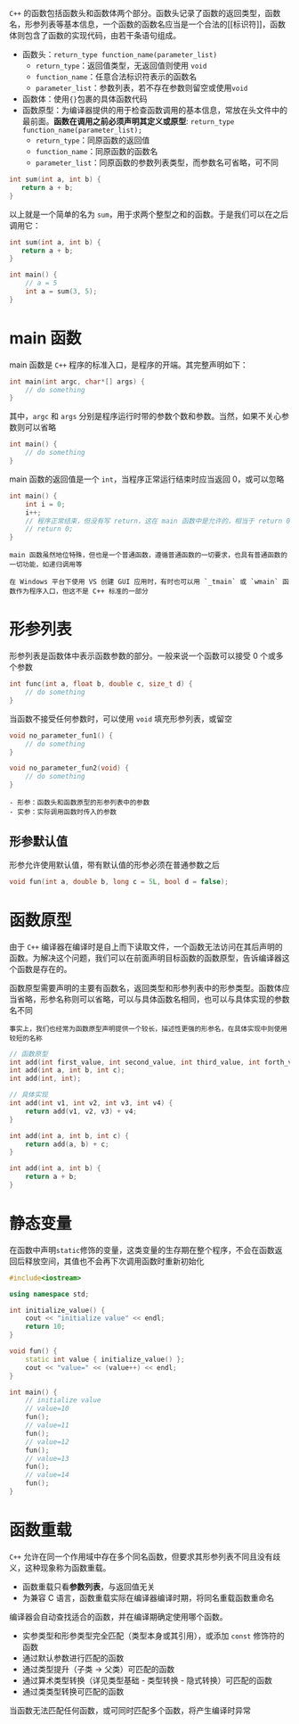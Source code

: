 `C++` 的函数包括函数头和函数体两个部分。函数头记录了函数的返回类型，函数名，形参列表等基本信息，一个函数的函数名应当是一个合法的[[标识符]]，函数体则包含了函数的实现代码，由若干条语句组成。
- 函数头：`return_type function_name(parameter_list)`
	-   `return_type`：返回值类型，无返回值则使用 `void`
	-   `function_name`：任意合法标识符表示的函数名
	-   `parameter_list`：参数列表，若不存在参数则留空或使用`void`
- 函数体：使用`{}`包裹的具体函数代码
- 函数原型：为编译器提供的用于检查函数调用的基本信息，常放在头文件中的最前面。**函数在调用之前必须声明其定义或原型**: `return_type function_name(parameter_list);`
	-   `return_type`：同原函数的返回值
	-   `function_name`：同原函数的函数名
	-   `parameter_list`：同原函数的参数列表类型，而参数名可省略，可不同

```C++
int sum(int a, int b) {
   return a + b;
}
```

以上就是一个简单的名为 `sum`，用于求两个整型之和的函数。于是我们可以在之后调用它：

```C++
int sum(int a, int b) {
   return a + b;
}

int main() {
    // a = 5
    int a = sum(3, 5);
}
```

# main 函数

main 函数是 `C++` 程序的标准入口，是程序的开端。其完整声明如下：

```c++
int main(int argc, char*[] args) {
    // do something
}
```

其中，`argc` 和 `args` 分别是程序运行时带的参数个数和参数。当然，如果不关心参数则可以省略

```c++
int main() {
    // do something
}
```

main  函数的返回值是一个 `int`，当程序正常运行结束时应当返回 0，或可以忽略

```c++
int main() {
    int i = 0;
    i++;
    // 程序正常结束，但没有写 return，这在 main 函数中是允许的，相当于 return 0
    // return 0;
}
```

```ad-info
main 函数虽然地位特殊，但也是一个普通函数，遵循普通函数的一切要求，也具有普通函数的一切功能，如递归调用等
```

```ad-warning
在 Windows 平台下使用 VS 创建 GUI 应用时，有时也可以用 `_tmain` 或 `wmain` 函数作为程序入口，但这不是 C++ 标准的一部分
```

# 形参列表

形参列表是函数体中表示函数参数的部分。一般来说一个函数可以接受 0 个或多个参数

```c++
int func(int a, float b, double c, size_t d) {
    // do something
}
```

当函数不接受任何参数时，可以使用 `void` 填充形参列表，或留空

```c++
void no_parameter_fun1() {
    // do something
}

void no_parameter_fun2(void) {
    // do something
}
```

```ad-info
- 形参：函数头和函数原型的形参列表中的参数
- 实参：实际调用函数时传入的参数
```

## 形参默认值

形参允许使用默认值，带有默认值的形参必须在普通参数之后

```c++
void fun(int a, double b, long c = 5L, bool d = false);
```

# 函数原型

由于 `C++` 编译器在编译时是自上而下读取文件，一个函数无法访问在其后声明的函数。为解决这个问题，我们可以在前面声明目标函数的函数原型，告诉编译器这个函数是存在的。

函数原型需要声明的主要有函数名，返回类型和形参列表中的形参类型。函数体应当省略，形参名称则可以省略，可以与具体函数名相同，也可以与具体实现的参数名不同

```ad-note
事实上，我们也经常为函数原型声明提供一个较长，描述性更强的形参名，在具体实现中则使用较短的名称
```

```c++
// 函数原型
int add(int first_value, int second_value, int third_value, int forth_value);
int add(int a, int b, int c);
int add(int, int);

// 具体实现
int add(int v1, int v2, int v3, int v4) {
    return add(v1, v2, v3) + v4;
}

int add(int a, int b, int c) {
    return add(a, b) + c;
}

int add(int a, int b) {
    return a + b;
}
```

# 静态变量

在函数中声明`static`修饰的变量，这类变量的生存期在整个程序，不会在函数返回后释放空间，其值也不会再下次调用函数时重新初始化

```c++
#include<iostream>

using namespace std;

int initialize_value() {
    cout << "initialize value" << endl;
    return 10;
}

void fun() {
    static int value { initialize_value() };
    cout << "value=" << (value++) << endl;
}

int main() {
    // initialize value
    // value=10
    fun();
    // value=11
    fun();
    // value=12
    fun();
    // value=13
    fun();
    // value=14
    fun();
}
```

# 函数重载

`C++` 允许在同一个作用域中存在多个同名函数，但要求其形参列表不同且没有歧义，这种现象称为函数重载。
-   函数重载只看**参数列表**，与返回值无关
-   为兼容 C 语言，函数重载实际在编译器编译时期，将同名重载函数重命名

编译器会自动查找适合的函数，并在编译期确定使用哪个函数。
-   实参类型和形参类型完全匹配（类型本身或其引用），或添加 `const` 修饰符的函数
-   通过默认参数进行匹配的函数
-   通过类型提升（子类 -> 父类）可匹配的函数
-   通过算术类型转换（详见类型基础 - 类型转换 - 隐式转换）可匹配的函数
-   通过类类型转换可匹配的函数

当函数无法匹配任何函数，或可同时匹配多个函数，将产生编译时异常
